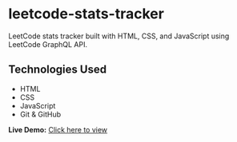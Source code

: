 # leetcode-stats-tracker
LeetCode stats tracker built with HTML, CSS, and JavaScript using LeetCode GraphQL API.

## Technologies Used
- HTML
- CSS
- JavaScript
- Git & GitHub
  
**Live Demo:** [Click here to view](https://pixelrnk.github.io/leetcode-stats-tracker/)

